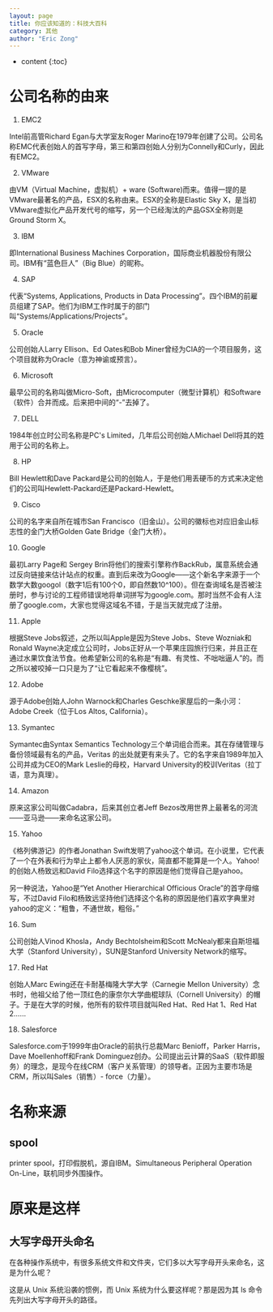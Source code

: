 ```yaml
---
layout: page
title: 你应该知道的：科技大百科
category: 其他
author: "Eric Zong"
---
```


* content
{:toc}

# 公司名称的由来

1. EMC2

Intel前高管Richard Egan与大学室友Roger Marino在1979年创建了公司。公司名称EMC代表创始人的首写字母，第三和第四创始人分别为Connelly和Curly，因此有EMC2。

2. VMware

由VM（Virtual Machine，虚拟机）+ ware (Software)而来。值得一提的是VMware最著名的产品，ESX的名称由来。ESX的全称是Elastic Sky X，是当初VMware虚拟化产品开发代号的缩写，另一个已经淘汰的产品GSX全称则是Ground Storm X。

3. IBM

即International Business Machines Corporation，国际商业机器股份有限公司。IBM有“蓝色巨人”（Big Blue）的昵称。

4. SAP

代表“Systems, Applications, Products in Data Processing”。四个IBM的前雇员组建了SAP。他们为IBM工作时属于的部门叫“Systems/Applications/Projects”。

5. Oracle

公司创始人Larry Ellison、Ed Oates和Bob Miner曾经为CIA的一个项目服务，这个项目就称为Oracle（意为神谕或预言）。

6. Microsoft

最早公司的名称叫做Micro-Soft，由Microcomputer（微型计算机）和Software（软件）合并而成。后来把中间的“-”去掉了。

7. DELL

1984年创立时公司名称是PC's Limited，几年后公司创始人Michael Dell将其的姓用于公司的名称上。

8. HP

Bill Hewlett和Dave Packard是公司的创始人，于是他们用丢硬币的方式来决定他们的公司叫Hewlett-Packard还是Packard-Hewlett。

9. Cisco

公司的名字来自所在城市San Francisco（旧金山）。公司的徽标也对应旧金山标志性的金门大桥Golden Gate Bridge（金门大桥）。

10. Google

最初Larry Page和 Sergey Brin将他们的搜索引擎称作BackRub，属意系统会通过反向链接来估计站点的权重。直到后来改为Google——这个新名字来源于一个数学大数googol（数字1后有100个0，即自然数10^100）。但在查询域名是否被注册时，参与讨论的工程师错误地将单词拼写为google.com。那时当然不会有人注册了google.com，大家也觉得这域名不错，于是当天就完成了注册。

11. Apple

根据Steve Jobs叙述，之所以叫Apple是因为Steve Jobs、Steve Wozniak和Ronald Wayne决定成立公司时，Jobs正好从一个苹果庄园旅行归来，并且正在通过水果饮食法节食。他希望新公司的名称是“有趣、有灵性、不咄咄逼人”的。而之所以被咬掉一口只是为了“让它看起来不像樱桃”。

12. Adobe

源于Adobe创始人John Warnock和Charles Geschke家屋后的一条小河：Adobe Creek（位于Los Altos, California）。

13. Symantec

Symantec由Syntax Semantics Technology三个单词组合而来。其在存储管理与备份领域最有名的产品，Veritas 的出处就更有来头了。它的名字来自1989年加入公司并成为CEO的Mark Leslie的母校，Harvard University的校训Veritas（拉丁语，意为真理）。

14. Amazon

原来这家公司叫做Cadabra，后来其创立者Jeff Bezos改用世界上最著名的河流——亚马逊——来命名这家公司。

15. Yahoo

《格列佛游记》的作者Jonathan Swift发明了yahoo这个单词。在小说里，它代表了一个在外表和行为举止上都令人厌恶的家伙，简直都不能算是一个人。Yahoo!的创始人杨致远和David Filo选择这个名字的原因是他们觉得自己是yahoo。

另一种说法，Yahoo是“Yet Another Hierarchical Officious Oracle”的首字母缩写，不过David Filo和杨致远坚持他们选择这个名称的原因是他们喜欢字典里对yahoo的定义：“粗鲁，不通世故，粗俗。”

16. Sum

公司创始人Vinod Khosla，Andy Bechtolsheim和Scott McNealy都来自斯坦福大学（Stanford University），SUN是Stanford University Network的缩写。

17. Red Hat

创始人Marc Ewing还在卡耐基梅隆大学大学（Carnegie Mellon University）念书时，他祖父给了他一顶红色的康奈尔大学曲棍球队（Cornell University）的帽子。于是在大学的时候，他所有的软件项目就叫Red Hat、Red Hat 1、Red Hat 2……

18. Salesforce

Salesforce.com于1999年由Oracle的前执行总裁Marc Benioff，Parker Harris，Dave Moellenhoff和Frank Dominguez创办。公司提出云计算的SaaS（软件即服务）的理念，是现今在线CRM（客户关系管理）的领导者。正因为主要市场是CRM，所以叫Sales（销售）- force（力量）。

# 名称来源

## spool

printer spool，打印假脱机，源自IBM。Simultaneous Peripheral Operation On-Line，联机同步外围操作。

# 原来是这样

## 大写字母开头命名

在各种操作系统中，有很多系统文件和文件夹，它们多以大写字母开头来命名，这是为什么呢？

这是从 Unix 系统沿袭的惯例，而 Unix 系统为什么要这样呢？那是因为其 ls 命令先列出大写字母开头的路径。

